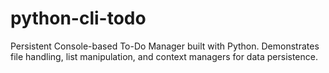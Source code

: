 # python-cli-todo
Persistent Console-based To-Do Manager built with Python. Demonstrates file handling, list manipulation, and context managers for data persistence.
